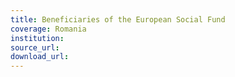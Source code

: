 ```yaml
---
title: Beneficiaries of the European Social Fund
coverage: Romania
institution: 
source_url: 
download_url: 
---
```

